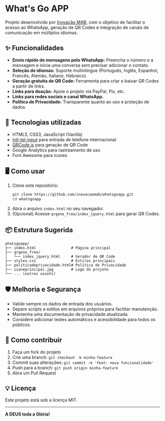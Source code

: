 # What's Go APP

Projeto desenvolvido por [Inovação MAB](https://www.inovacaomab.com), com o objetivo de facilitar o acesso ao WhatsApp, geração de QR Codes e integração de canais de comunicação em múltiplos idiomas.

## ✨ Funcionalidades

- **Envio rápido de mensagens pelo WhatsApp:** Preencha o número e a mensagem e inicie uma conversa sem precisar adicionar o contato.
- **Seleção de idiomas:** Suporte multinlíngue (Português, Inglês, Espanhol, Francês, Alemão, Italiano, Hebraico).
- **Geração gratuita de QR Code:** Ferramenta para criar e baixar QR Codes a partir de links.
- **Links para doação:** Apoie o projeto via PayPal, Pix, etc.
- **Links para redes sociais e canal WhatsApp.**
- **Política de Privacidade:** Transparente quanto ao uso e proteção de dados.

## 🚀 Tecnologias utilizadas

- HTML5, CSS3, JavaScript (Vanilla)
- [intl-tel-input](https://github.com/jackocnr/intl-tel-input) para entrada de telefone internacional
- [QRCode.js](https://github.com/davidshimjs/qrcodejs) para geração de QR Code
- Google Analytics para rastreamento de uso
- Font Awesome para ícones

## 🖥️ Como usar

1. Clone este repositório:
   ```bash
   git clone https://github.com/inovacaomab/whatsgoapp.git
   cd whatsgoapp
   ```
2. Abra o arquivo `index.html` no seu navegador.
3. (Opcional) Acesse `qrgene_free/index_jquery.html` para gerar QR Codes.

## 📦 Estrutura Sugerida

```
whatsgoapp/
├── index.html                # Página principal
├── qrgene_free/
│   └── index_jquery.html     # Gerador de QR Code
├── styles.css                # Estilos principais
├── politicadeprivacidade.html# Política de Privacidade
├── iconeprincipal.jpg        # Logo do projeto
└── ... (outros assets)
```

## 🛡️ Melhoria e Segurança

- Valide sempre os dados de entrada dos usuários.
- Separe scripts e estilos em arquivos próprios para facilitar manutenção.
- Mantenha uma documentação de privacidade atualizada.
- Considere adicionar testes automáticos e acessibilidade para todos os públicos.

## 🤝 Como contribuir

1. Faça um fork do projeto
2. Crie uma branch: `git checkout -b minha-feature`
3. Commit suas alterações: `git commit -m 'feat: nova funcionalidade'`
4. Push para a branch: `git push origin minha-feature`
5. Abra um Pull Request

## 💡 Licença

Este projeto está sob a licença MIT.

---

**A DEUS toda a Glória!**
